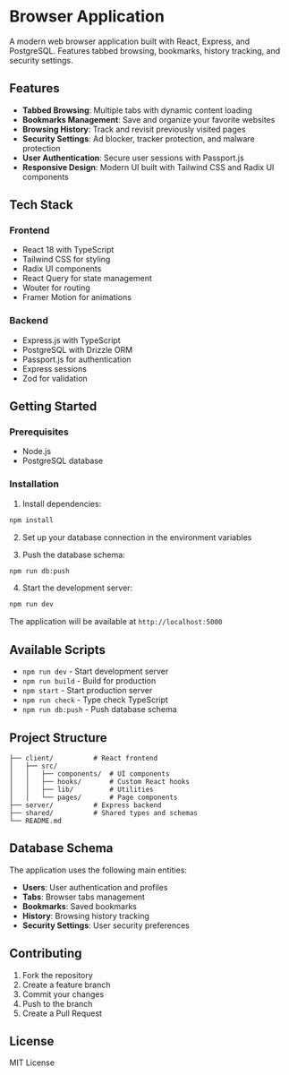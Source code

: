 
# Browser Application

A modern web browser application built with React, Express, and PostgreSQL. Features tabbed browsing, bookmarks, history tracking, and security settings.

## Features

- **Tabbed Browsing**: Multiple tabs with dynamic content loading
- **Bookmarks Management**: Save and organize your favorite websites
- **Browsing History**: Track and revisit previously visited pages
- **Security Settings**: Ad blocker, tracker protection, and malware protection
- **User Authentication**: Secure user sessions with Passport.js
- **Responsive Design**: Modern UI built with Tailwind CSS and Radix UI components

## Tech Stack

### Frontend
- React 18 with TypeScript
- Tailwind CSS for styling
- Radix UI components
- React Query for state management
- Wouter for routing
- Framer Motion for animations

### Backend
- Express.js with TypeScript
- PostgreSQL with Drizzle ORM
- Passport.js for authentication
- Express sessions
- Zod for validation

## Getting Started

### Prerequisites
- Node.js
- PostgreSQL database

### Installation

1. Install dependencies:
```bash
npm install
```

2. Set up your database connection in the environment variables

3. Push the database schema:
```bash
npm run db:push
```

4. Start the development server:
```bash
npm run dev
```

The application will be available at `http://localhost:5000`

## Available Scripts

- `npm run dev` - Start development server
- `npm run build` - Build for production
- `npm start` - Start production server
- `npm run check` - Type check TypeScript
- `npm run db:push` - Push database schema

## Project Structure

```
├── client/          # React frontend
│   ├── src/
│   │   ├── components/  # UI components
│   │   ├── hooks/       # Custom React hooks
│   │   ├── lib/         # Utilities
│   │   └── pages/       # Page components
├── server/          # Express backend
├── shared/          # Shared types and schemas
└── README.md
```

## Database Schema

The application uses the following main entities:
- **Users**: User authentication and profiles
- **Tabs**: Browser tabs management
- **Bookmarks**: Saved bookmarks
- **History**: Browsing history tracking
- **Security Settings**: User security preferences

## Contributing

1. Fork the repository
2. Create a feature branch
3. Commit your changes
4. Push to the branch
5. Create a Pull Request

## License

MIT License
